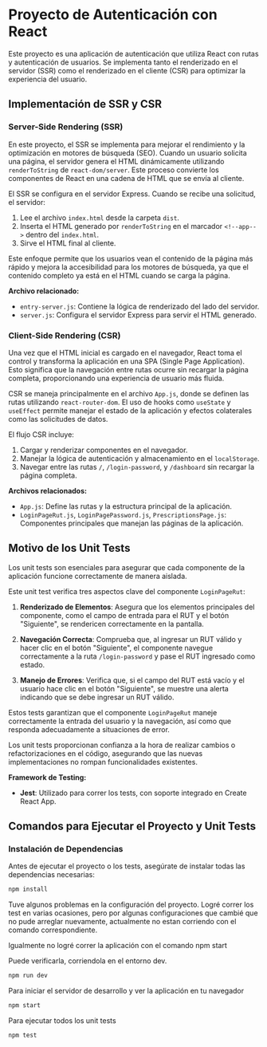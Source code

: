 # Proyecto de Autenticación con React

Este proyecto es una aplicación de autenticación que utiliza React con rutas y autenticación de usuarios. Se implementa tanto el renderizado en el servidor (SSR) como el renderizado en el cliente (CSR) para optimizar la experiencia del usuario.

## Implementación de SSR y CSR

### Server-Side Rendering (SSR)
En este proyecto, el SSR se implementa para mejorar el rendimiento y la optimización en motores de búsqueda (SEO). Cuando un usuario solicita una página, el servidor genera el HTML dinámicamente utilizando `renderToString` de `react-dom/server`. Este proceso convierte los componentes de React en una cadena de HTML que se envía al cliente.

El SSR se configura en el servidor Express. Cuando se recibe una solicitud, el servidor:

1. Lee el archivo `index.html` desde la carpeta `dist`.
2. Inserta el HTML generado por `renderToString` en el marcador `<!--app-->` dentro del `index.html`.
3. Sirve el HTML final al cliente.

Este enfoque permite que los usuarios vean el contenido de la página más rápido y mejora la accesibilidad para los motores de búsqueda, ya que el contenido completo ya está en el HTML cuando se carga la página.

**Archivo relacionado:**
- `entry-server.js`: Contiene la lógica de renderizado del lado del servidor.
- `server.js`: Configura el servidor Express para servir el HTML generado.

### Client-Side Rendering (CSR)
Una vez que el HTML inicial es cargado en el navegador, React toma el control y transforma la aplicación en una SPA (Single Page Application). Esto significa que la navegación entre rutas ocurre sin recargar la página completa, proporcionando una experiencia de usuario más fluida.

CSR se maneja principalmente en el archivo `App.js`, donde se definen las rutas utilizando `react-router-dom`. El uso de hooks como `useState` y `useEffect` permite manejar el estado de la aplicación y efectos colaterales como las solicitudes de datos.

El flujo CSR incluye:

1. Cargar y renderizar componentes en el navegador.
2. Manejar la lógica de autenticación y almacenamiento en el `localStorage`.
3. Navegar entre las rutas `/`, `/login-password`, y `/dashboard` sin recargar la página completa.

**Archivos relacionados:**
- `App.js`: Define las rutas y la estructura principal de la aplicación.
- `LoginPageRut.js`, `LoginPagePassword.js`, `PrescriptionsPage.js`: Componentes principales que manejan las páginas de la aplicación.

## Motivo de los Unit Tests

Los unit tests son esenciales para asegurar que cada componente de la aplicación funcione correctamente de manera aislada. 

Este unit test verifica tres aspectos clave del componente `LoginPageRut`:

1. **Renderizado de Elementos**: Asegura que los elementos principales del componente, como el campo de entrada para el RUT y el botón "Siguiente", se rendericen correctamente en la pantalla.

2. **Navegación Correcta**: Comprueba que, al ingresar un RUT válido y hacer clic en el botón "Siguiente", el componente navegue correctamente a la ruta `/login-password` y pase el RUT ingresado como estado.

3. **Manejo de Errores**: Verifica que, si el campo del RUT está vacío y el usuario hace clic en el botón "Siguiente", se muestre una alerta indicando que se debe ingresar un RUT válido.

Estos tests garantizan que el componente `LoginPageRut` maneje correctamente la entrada del usuario y la navegación, así como que responda adecuadamente a situaciones de error.

Los unit tests proporcionan confianza a la hora de realizar cambios o refactorizaciones en el código, asegurando que las nuevas implementaciones no rompan funcionalidades existentes.

**Framework de Testing:**
- **Jest**: Utilizado para correr los tests, con soporte integrado en Create React App.

## Comandos para Ejecutar el Proyecto y Unit Tests

### Instalación de Dependencias

Antes de ejecutar el proyecto o los tests, asegúrate de instalar todas las dependencias necesarias:

```bash
npm install
```

Tuve algunos problemas en la configuración del proyecto. Logré correr los test en varias ocasiones, pero por algunas configuraciones que cambié que no pude arreglar nuevamente, actualmente no estan corriendo con el comando correspondiente.

Igualmente no logré correr la aplicación con el comando npm start

Puede verificarla, corriendola en el entorno dev.

```bash
npm run dev
```

Para iniciar el servidor de desarrollo y ver la aplicación en tu navegador
```bash
npm start
```

Para ejecutar todos los unit tests
```bash
npm test
```

